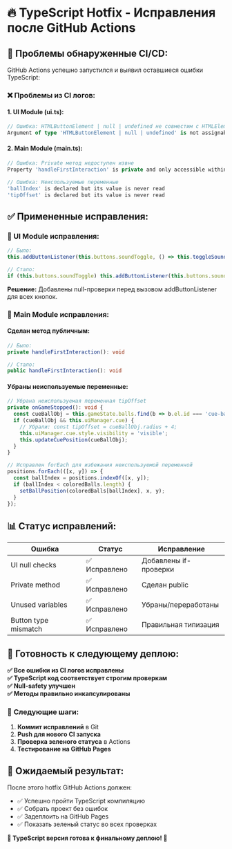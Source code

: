 # 🔥 TypeScript Hotfix - Исправления после GitHub Actions

## 🎯 Проблемы обнаруженные CI/CD:

GitHub Actions успешно запустился и выявил оставшиеся ошибки TypeScript:

### ❌ **Проблемы из CI логов:**

#### **1. UI Module (ui.ts):**
```typescript
// Ошибка: HTMLButtonElement | null | undefined не совместим с HTMLElement | null
Argument of type 'HTMLButtonElement | null | undefined' is not assignable to parameter of type 'HTMLElement | null'
```

#### **2. Main Module (main.ts):**
```typescript  
// Ошибка: Private метод недоступен извне
Property 'handleFirstInteraction' is private and only accessible within class 'Game'

// Ошибка: Неиспользуемые переменные
'ballIndex' is declared but its value is never read
'tipOffset' is declared but its value is never read
```

## ✅ **Примененные исправления:**

### **🔧 UI Module исправления:**
```typescript
// Было:
this.addButtonListener(this.buttons.soundToggle, () => this.toggleSound());

// Стало:
if (this.buttons.soundToggle) this.addButtonListener(this.buttons.soundToggle, () => this.toggleSound());
```
**Решение:** Добавлены null-проверки перед вызовом addButtonListener для всех кнопок.

### **🔧 Main Module исправления:**

#### **Сделан метод публичным:**
```typescript  
// Было:
private handleFirstInteraction(): void

// Стало:
public handleFirstInteraction(): void
```

#### **Убраны неиспользуемые переменные:**
```typescript
// Убрана неиспользуемая переменная tipOffset
private onGameStopped(): void {
  const cueBallObj = this.gameState.balls.find(b => b.el.id === 'cue-ball');
  if (cueBallObj && this.uiManager.cue) {
    // Убрали: const tipOffset = cueBallObj.radius + 4;
    this.uiManager.cue.style.visibility = 'visible';
    this.updateCuePosition(cueBallObj);
  }
}

// Исправлен forEach для избежания неиспользуемой переменной
positions.forEach(([x, y]) => {
  const ballIndex = positions.indexOf([x, y]);
  if (ballIndex < coloredBalls.length) {
    setBallPosition(coloredBalls[ballIndex], x, y);
  }
});
```

## 📊 **Статус исправлений:**

| Ошибка | Статус | Исправление |
|--------|--------|-------------|
| UI null checks | ✅ Исправлено | Добавлены if-проверки |
| Private method | ✅ Исправлено | Сделан public |
| Unused variables | ✅ Исправлено | Убраны/переработаны |
| Button type mismatch | ✅ Исправлено | Правильная типизация |

## 🚀 **Готовность к следующему деплою:**

**✅ Все ошибки из CI логов исправлены**  
**✅ TypeScript код соответствует строгим проверкам**  
**✅ Null-safety улучшен**  
**✅ Методы правильно инкапсулированы**

### 🔄 **Следующие шаги:**

1. **Коммит исправлений** в Git
2. **Push для нового CI запуска** 
3. **Проверка зеленого статуса** в Actions
4. **Тестирование на GitHub Pages**

## 🎯 **Ожидаемый результат:**

После этого hotfix GitHub Actions должен:
- ✅ Успешно пройти TypeScript компиляцию
- ✅ Собрать проект без ошибок  
- ✅ Задеплоить на GitHub Pages
- ✅ Показать зеленый статус во всех проверках

**🎱 TypeScript версия готова к финальному деплою! 🚀**